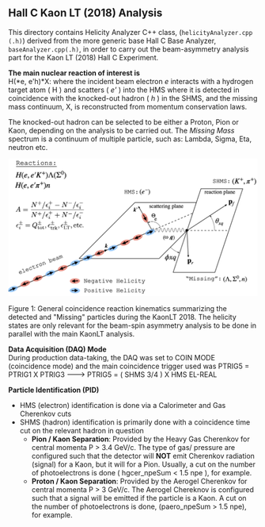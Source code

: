 
## Hall C Kaon LT (2018) Analysis
This directory contains Helicity Analyzer C++ class, (`helicityAnalyzer.cpp (.h)`) derived from the more generic base Hall C Base Analyzer, `baseAnalyzer.cpp(.h)`, in order to carry out the beam-asymmetry analysis part for the Kaon LT (2018) Hall C Experiment.

**The main nuclear reaction of interest is <br>**
H(*e, e'h)*X: where the incident beam electron *e* interacts with a hydrogen target atom ( H ) and scatters ( *e'* ) into the HMS where it is detected in coincidence with the knocked-out hadron ( *h* ) in the SHMS, and the missing mass continuum, X, is reconstructed from momentum conservation laws.  

The knocked-out hadron can be selected to be either a Proton, Pion or Kaon,
depending on the analysis to be carried out. The *Missing Mass* spectrum is a continuum of multiple particle, such as: Lambda, Sigma, Eta, neutron etc. 

![Reaction Kinematics](./presentations/reaction_kin.png)


Figure 1: General coincidence reaction kinematics summarizing the detected and "Missing" particles during the KaonLT 2018. The helicity states are only relevant for the beam-spin asymmetry analysis to be done in parallel with the main KaonLT analysis.

**Data Acquisition (DAQ) Mode** <br>
During production data-taking, the DAQ was set to COIN MODE (coincidence mode) and the main coincidence trigger used was PTRIG5 = PTRIG1 X PTRIG3 ---> PTRIG5 = ( SHMS 3/4 ) X HMS EL-REAL

**Particle Identification (PID)** <br>

* HMS (electron) identification is done via a Calorimeter and Gas Cherenkov cuts
* SHMS (hadron) identification is primarily done with a coincidence time cut on the relevant hadron in question
	* **Pion / Kaon Separation**: 	Provided by the Heavy Gas Cherenkov for central momenta P >  3.4 GeV/c. The type of gas/ pressure are configured such that the detector will **NOT** emit Cherenkov radiation (signal) for a Kaon, but it will for a Pion. Usually, a cut on the number of photoelectrons is done ( hgcer_npeSum < 1.5 npe ), for example.
	* **Proton / Kaon Separation**: Provided by the Aerogel Cherenkov for central momenta P > 3 GeV/c. The Aerogel Chereknov is configured such that a signal will be emitted if the particle is a Kaon. A cut on the number of photoelectrons is done, (paero_npeSum > 1.5 npe), for example.
